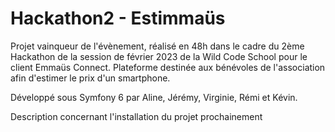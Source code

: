 # Hackathon2 - Estimmaüs

Projet vainqueur de l'évènement, réalisé en 48h dans le cadre du 2ème Hackathon de la session de février 2023 de la Wild Code School pour le client Emmaüs Connect.
Plateforme destinée aux bénévoles de l'association afin d'estimer le prix d'un smartphone.

Développé sous Symfony 6 par Aline, Jérémy, Virginie, Rémi et Kévin.

Description concernant l'installation du projet prochainement
